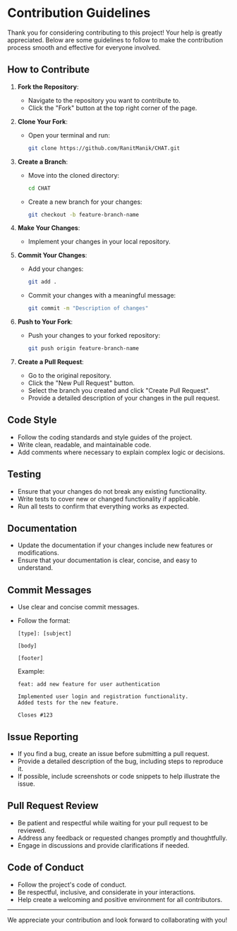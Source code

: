 # Contribution Guidelines

Thank you for considering contributing to this project! Your help is greatly appreciated. Below are some guidelines to
follow to make the contribution process smooth and effective for everyone involved.

## How to Contribute

1. **Fork the Repository**:
    - Navigate to the repository you want to contribute to.
    - Click the "Fork" button at the top right corner of the page.

2. **Clone Your Fork**:
    - Open your terminal and run:
      ```sh
      git clone https://github.com/RanitManik/CHAT.git
      ```

3. **Create a Branch**:
    - Move into the cloned directory:
      ```sh
      cd CHAT
      ```
    - Create a new branch for your changes:
      ```sh
      git checkout -b feature-branch-name
      ```

4. **Make Your Changes**:
    - Implement your changes in your local repository.

5. **Commit Your Changes**:
    - Add your changes:
      ```sh
      git add .
      ```
    - Commit your changes with a meaningful message:
      ```sh
      git commit -m "Description of changes"
      ```

6. **Push to Your Fork**:
    - Push your changes to your forked repository:
      ```sh
      git push origin feature-branch-name
      ```

7. **Create a Pull Request**:
    - Go to the original repository.
    - Click the "New Pull Request" button.
    - Select the branch you created and click "Create Pull Request".
    - Provide a detailed description of your changes in the pull request.

## Code Style

- Follow the coding standards and style guides of the project.
- Write clean, readable, and maintainable code.
- Add comments where necessary to explain complex logic or decisions.

## Testing

- Ensure that your changes do not break any existing functionality.
- Write tests to cover new or changed functionality if applicable.
- Run all tests to confirm that everything works as expected.

## Documentation

- Update the documentation if your changes include new features or modifications.
- Ensure that your documentation is clear, concise, and easy to understand.

## Commit Messages

- Use clear and concise commit messages.
- Follow the format:
  ```
  [type]: [subject]
  
  [body]
  
  [footer]
  ```

  Example:
  ```
  feat: add new feature for user authentication
  
  Implemented user login and registration functionality.
  Added tests for the new feature.
  
  Closes #123
  ```

## Issue Reporting

- If you find a bug, create an issue before submitting a pull request.
- Provide a detailed description of the bug, including steps to reproduce it.
- If possible, include screenshots or code snippets to help illustrate the issue.

## Pull Request Review

- Be patient and respectful while waiting for your pull request to be reviewed.
- Address any feedback or requested changes promptly and thoughtfully.
- Engage in discussions and provide clarifications if needed.

## Code of Conduct

- Follow the project's code of conduct.
- Be respectful, inclusive, and considerate in your interactions.
- Help create a welcoming and positive environment for all contributors.

---

We appreciate your contribution and look forward to collaborating with you!
